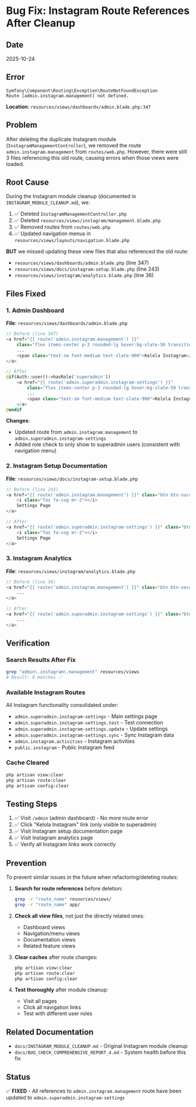 # Bug Fix: Instagram Route References After Cleanup

## Date
2025-10-24

## Error
```
Symfony\Component\Routing\Exception\RouteNotFoundException
Route [admin.instagram.management] not defined.
```

**Location**: `resources/views/dashboards/admin.blade.php:347`

## Problem
After deleting the duplicate Instagram module (`InstagramManagementController`), we removed the route `admin.instagram.management` from `routes/web.php`. However, there were still 3 files referencing this old route, causing errors when those views were loaded.

## Root Cause
During the Instagram module cleanup (documented in `INSTAGRAM_MODULE_CLEANUP.md`), we:
1. ✅ Deleted `InstagramManagementController.php`
2. ✅ Deleted `resources/views/instagram/management.blade.php`
3. ✅ Removed routes from `routes/web.php`
4. ✅ Updated navigation menus in `resources/views/layouts/navigation.blade.php`

**BUT** we missed updating these view files that also referenced the old route:
- `resources/views/dashboards/admin.blade.php` (line 347)
- `resources/views/docs/instagram-setup.blade.php` (line 243)
- `resources/views/instagram/analytics.blade.php` (line 36)

## Files Fixed

### 1. Admin Dashboard
**File**: `resources/views/dashboards/admin.blade.php`

```php
// Before (line 347)
<a href="{{ route('admin.instagram.management') }}"
    class="flex items-center p-3 rounded-lg hover:bg-slate-50 transition-colors">
    ...
    <span class="text-sm font-medium text-slate-900">Kelola Instagram</span>
</a>

// After
@if(Auth::user()->hasRole('superadmin'))
    <a href="{{ route('admin.superadmin.instagram-settings') }}"
        class="flex items-center p-3 rounded-lg hover:bg-slate-50 transition-colors">
        ...
        <span class="text-sm font-medium text-slate-900">Kelola Instagram</span>
    </a>
@endif
```

**Changes**:
- Updated route from `admin.instagram.management` to `admin.superadmin.instagram-settings`
- Added role check to only show to superadmin users (consistent with navigation menu)

### 2. Instagram Setup Documentation
**File**: `resources/views/docs/instagram-setup.blade.php`

```php
// Before (line 243)
<a href="{{ route('admin.instagram.management') }}" class="btn btn-success">
    <i class="fas fa-cog mr-2"></i>
    Settings Page
</a>

// After
<a href="{{ route('admin.superadmin.instagram-settings') }}" class="btn btn-success">
    <i class="fas fa-cog mr-2"></i>
    Settings Page
</a>
```

### 3. Instagram Analytics
**File**: `resources/views/instagram/analytics.blade.php`

```php
// Before (line 36)
<a href="{{ route('admin.instagram.management') }}" class="btn btn-secondary">
    ...
</a>

// After
<a href="{{ route('admin.superadmin.instagram-settings') }}" class="btn btn-secondary">
    ...
</a>
```

## Verification

### Search Results After Fix
```bash
grep "admin\.instagram\.management" resources/views
# Result: 0 matches ✅
```

### Available Instagram Routes
All Instagram functionality consolidated under:
- `admin.superadmin.instagram-settings` - Main settings page
- `admin.superadmin.instagram-settings.test` - Test connection
- `admin.superadmin.instagram-settings.update` - Update settings
- `admin.superadmin.instagram-settings.sync` - Sync Instagram data
- `admin.instagram.activities` - Instagram activities
- `public.instagram` - Public Instagram feed

### Cache Cleared
```bash
php artisan view:clear
php artisan route:clear
php artisan config:clear
```

## Testing Steps

1. ✅ Visit `/admin` (admin dashboard) - No more route error
2. ✅ Click "Kelola Instagram" link (only visible to superadmin)
3. ✅ Visit Instagram setup documentation page
4. ✅ Visit Instagram analytics page
5. ✅ Verify all Instagram links work correctly

## Prevention

To prevent similar issues in the future when refactoring/deleting routes:

1. **Search for route references** before deletion:
   ```bash
   grep -r "route_name" resources/views/
   grep -r "route_name" app/
   ```

2. **Check all view files**, not just the directly related ones:
   - Dashboard views
   - Navigation/menu views
   - Documentation views
   - Related feature views

3. **Clear caches** after route changes:
   ```bash
   php artisan view:clear
   php artisan route:clear
   php artisan config:clear
   ```

4. **Test thoroughly** after module cleanup:
   - Visit all pages
   - Click all navigation links
   - Test with different user roles

## Related Documentation
- `docs/INSTAGRAM_MODULE_CLEANUP.md` - Original Instagram module cleanup
- `docs/BUG_CHECK_COMPREHENSIVE_REPORT_4.md` - System health before this fix

## Status
✅ **FIXED** - All references to `admin.instagram.management` route have been updated to `admin.superadmin.instagram-settings`

